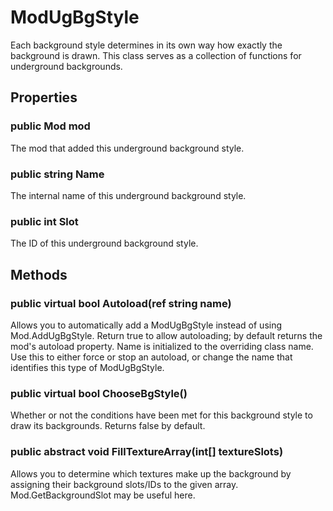 # ModUgBgStyle

Each background style determines in its own way how exactly the background is drawn. This class serves as a collection of functions for underground backgrounds.

## Properties

### public Mod mod

The mod that added this underground background style.

### public string Name

The internal name of this underground background style.

### public int Slot

The ID of this underground background style.

## Methods

### public virtual bool Autoload(ref string name)

Allows you to automatically add a ModUgBgStyle instead of using Mod.AddUgBgStyle. Return true to allow autoloading; by default returns the mod's autoload property. Name is initialized to the overriding class name. Use this to either force or stop an autoload, or change the name that identifies this type of ModUgBgStyle.

### public virtual bool ChooseBgStyle()

Whether or not the conditions have been met for this background style to draw its backgrounds. Returns false by default.

### public abstract void FillTextureArray(int[] textureSlots)

Allows you to determine which textures make up the background by assigning their background slots/IDs to the given array. Mod.GetBackgroundSlot may be useful here.